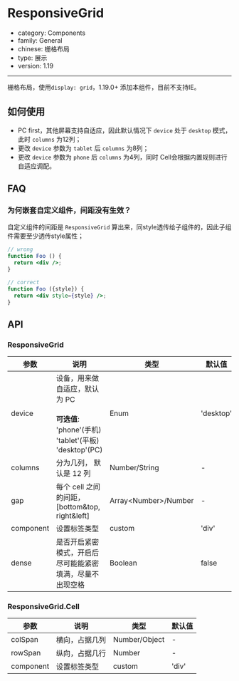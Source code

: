 # ResponsiveGrid

-   category: Components
-   family: General
-   chinese: 栅格布局
-   type: 展示
-   version: 1.19

---

栅格布局，使用`display: grid`，1.19.0+ 添加本组件，目前不支持IE。

## 如何使用

-   PC first，其他屏幕支持自适应，因此默认情况下 `device` 处于 `desktop` 模式，此时 `columns` 为12列；
-   更改 `device` 参数为 `tablet` 后 `columns` 为8列；
-   更改 `device` 参数为 `phone` 后 `columns` 为4列，同时 Cell会根据内置规则进行自适应调配。

## FAQ

### 为何嵌套自定义组件，间距没有生效？

自定义组件的间距是 `ResponsiveGrid` 算出来，同style透传给子组件的，因此子组件需要至少透传style属性；

```jsx
// wrong
function Foo () {
  return <div />;
}

// correct
function Foo ({style}) {
  return <div style={style} />;
}
```

## API

### ResponsiveGrid

| 参数        | 说明                                                                               | 类型                      | 默认值       |
| --------- | -------------------------------------------------------------------------------- | ----------------------- | --------- |
| device    | 设备，用来做自适应，默认为 PC<br><br>**可选值**:<br>'phone'(手机)<br>'tablet'(平板)<br>'desktop'(PC) | Enum                    | 'desktop' |
| columns   | 分为几列， 默认是 12 列                                                                   | Number/String           | -         |
| gap       | 每个 cell 之间的间距， [bottom&top, right&left]                                          | Array&lt;Number>/Number | -         |
| component | 设置标签类型                                                                           | custom                  | 'div'     |
| dense     | 是否开启紧密模式，开启后尽可能能紧密填满，尽量不出现空格                                                     | Boolean                 | false     |

### ResponsiveGrid.Cell

| 参数        | 说明      | 类型            | 默认值   |
| --------- | ------- | ------------- | ----- |
| colSpan   | 横向，占据几列 | Number/Object | -     |
| rowSpan   | 纵向，占据几行 | Number        | -     |
| component | 设置标签类型  | custom        | 'div' |
